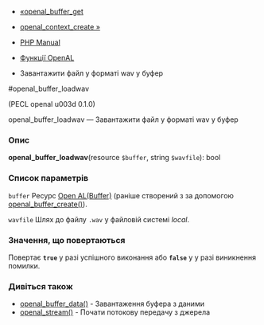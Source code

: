 - [«openal_buffer_get](function.openal-buffer-get.md)
- [openal_context_create »](function.openal-context-create.md)

- [PHP Manual](index.md)
- [Функції OpenAL](ref.openal.md)
- Завантажити файл у форматі wav у буфер

#openal_buffer_loadwav

(PECL openal u003d 0.1.0)

openal_buffer_loadwav — Завантажити файл у форматі wav у буфер

### Опис

**openal_buffer_loadwav**(resource `$buffer`, string `$wavfile`): bool

### Список параметрів

`buffer`
Ресурс [Open AL(Buffer)](openal.resources.md) (раніше створений з
за допомогою [openal_buffer_create()](function.openal-buffer-create.md)).

`wavfile`
Шлях до файлу `.wav` у файловій системі *local*.

### Значення, що повертаються

Повертає **`true`** у разі успішного виконання або **`false`** у
у разі виникнення помилки.

### Дивіться також

- [openal_buffer_data()](function.openal-buffer-data.md) - Завантаження
буфера з даними
- [openal_stream()](function.openal-stream.md) - Почати потокову
передачу з джерела
